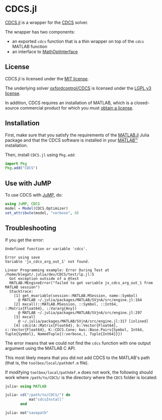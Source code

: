 # CDCS.jl

[CDCS.jl](https://github.com/oxfordcontrol/CDCS.jl) is a wrapper for the
[CDCS](https://github.com/oxfordcontrol/CDCS) solver. 

The wrapper has two components:

 * an exported `cdcs` function that is a thin wrapper on top of the `cdcs`
   MATLAB function
 * an interface to [MathOptInterface](https://github.com/jump-dev/MathOptInterface.jl)

## License

CDCS.jl is licensed under the [MIT license](https://github.com/oxfordcontrol/CDCS.jl/blob/master/LICENSE.md).

The underlying solver [oxfordcontrol/CDCS](https://github.com/oxfordcontrol/CDCS)
is licensed under the [LGPL v3 license](https://github.com/oxfordcontrol/CDCS/blob/master/LICENCE.txt).

In addition, CDCS requires an installation of MATLAB, which is a closed-source
commercial product for which you must [obtain a license](https://www.mathworks.com/products/matlab.html).

## Installation

First, make sure that you satisfy the requirements of the
[MATLAB.jl](https://github.com/JuliaInterop/MATLAB.jl) Julia package and that
the CDCS software is installed in your [MATLAB™](http://www.mathworks.com/products/matlab/)
installation.

Then, install `CDCS.jl` using `Pkg.add`:
```julia
import Pkg
Pkg.add("CDCS")
```

## Use with JuMP

To use CDCS with [JuMP](https://github.com/jump-dev/JuMP.jl), do:
```julia
using JuMP, CDCS
model = Model(CDCS.Optimizer)
set_attribute(model, "verbose", 0)
```

## Troubleshooting

If you get the error:
```
Undefined function or variable 'cdcs'.

Error using save
Variable 'jx_cdcs_arg_out_1' not found.

Linear Programming example: Error During Test at /home/blegat/.julia/dev/CDCS/test/lp.jl:5
  Got exception outside of a @test
  MATLAB.MEngineError("failed to get variable jx_cdcs_arg_out_1 from MATLAB session")
  Stacktrace:
    [1] get_mvariable(session::MATLAB.MSession, name::Symbol)
      @ MATLAB ~/.julia/packages/MATLAB/SVjnA/src/engine.jl:164
    [2] mxcall(::MATLAB.MSession, ::Symbol, ::Int64, ::Matrix{Float64}, ::Vararg{Any})
      @ MATLAB ~/.julia/packages/MATLAB/SVjnA/src/engine.jl:297
    [3] mxcall
      @ ~/.julia/packages/MATLAB/SVjnA/src/engine.jl:317 [inlined]
    [4] cdcs(A::Matrix{Float64}, b::Vector{Float64}, c::Vector{Float64}, K::CDCS.Cone; kws::Base.Pairs{Symbol, Int64, Tuple{Symbol}, NamedTuple{(:verbose,), Tuple{Int64}}})
```
The error means that we could not find the `cdcs` function with one output
argument using the MATLAB C API.

This most likely means that you did not add CDCS to the MATLAB's path (that is,
the `toolbox/local/pathdef.m` file).

If modifying `toolbox/local/pathdef.m` does not work, the following should work
where `/path/to/CDCS/` is the directory where the `CDCS` folder is located:
```julia
julia> using MATLAB

julia> cd("/path/to/CDCS/") do
           mat"cdcsInstall"
       end

julia> mat"savepath"
```
